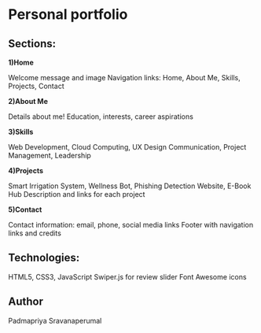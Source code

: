 #  Personal portfolio 

## Sections:

**1)Home**

Welcome message and image
Navigation links: Home, About Me, Skills, Projects, Contact

**2)About Me**

Details about me!
Education, interests, career aspirations

**3)Skills**

Web Development, Cloud Computing, UX Design
Communication, Project Management, Leadership

**4)Projects**

Smart Irrigation System, Wellness Bot, Phishing Detection Website, E-Book Hub
Description and links for each project

**5)Contact**

Contact information: email, phone, social media links
Footer with navigation links and credits

## Technologies:

HTML5, CSS3, JavaScript
Swiper.js for review slider
Font Awesome icons

## Author

Padmapriya Sravanaperumal
